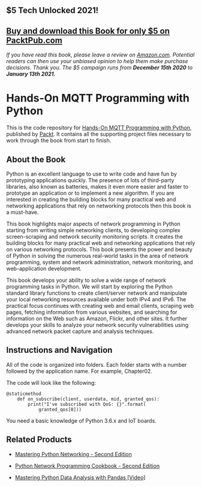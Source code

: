 ## $5 Tech Unlocked 2021!
[Buy and download this Book for only $5 on PacktPub.com](https://www.packtpub.com/product/hands-on-mqtt-programming-with-python/9781789138542)
-----
*If you have read this book, please leave a review on [Amazon.com](https://www.amazon.com/gp/product/178913854X).     Potential readers can then use your unbiased opinion to help them make purchase decisions. Thank you. The $5 campaign         runs from __December 15th 2020__ to __January 13th 2021.__*

# Hands-On MQTT Programming with Python
This is the code repository for [Hands-On MQTT Programming with Python](https://www.packtpub.com/application-development/hands-mqtt-programming-python?utm_source=github&utm_medium=repository&utm_campaign=9781789138542), published by [Packt](https://www.packtpub.com/?utm_source=github). It contains all the supporting project files necessary to work through the book from start to finish.
## About the Book
Python is an excellent language to use to write code and have fun by prototyping applications quickly. The presence of lots of third-party libraries, also known as batteries, makes it even more easier and faster to prototype an application or to implement a new algorithm. If you are interested in creating the building blocks for many practical web and networking applications that rely on networking protocols then this book is a must-have.

This book highlights major aspects of network programming in Python starting from writing simple networking clients, to developing complex screen-scraping and network security monitoring scripts. It creates the building blocks for many practical web and networking applications that rely on various networking protocols. This book presents the power and beauty of Python in solving the numerous real-world tasks in the area of network programming, system and network administration, network monitoring, and web-application development. 

This book develops your ability to solve a wide range of network programming tasks in Python. We will start by exploring the Python standard library functions to create client/server network and manipulate your local networking resources available under both IPv4 and IPv6. The practical focus continues with creating web and email clients, scraping web pages, fetching information from various websites, and searching for information on the Web such as Amazon, Flickr, and other sites. It further develops your skills to analyze your network security vulnerabilities using advanced network packet capture and analysis techniques.

## Instructions and Navigation
All of the code is organized into folders. Each folder starts with a number followed by the application name. For example, Chapter02.



The code will look like the following:
```
@staticmethod
    def on_subscribe(client, userdata, mid, granted_qos):
        print("I've subscribed with QoS: {}".format(
            granted_qos[0]))
```

You need a basic knowledge of Python 3.6.x and IoT boards.

## Related Products
* [Mastering Python Networking - Second Edition](https://www.packtpub.com/networking-and-servers/mastering-python-networking-second-edition?utm_source=github&utm_medium=repository&utm_campaign=9781789135992)

* [Python Network Programming Cookbook - Second Edition](https://www.packtpub.com/networking-and-servers/python-network-programming-cookbook-second-edition?utm_source=github&utm_medium=repository&utm_campaign=9781786463999)

* [Mastering Python Data Analysis with Pandas [Video]](https://www.packtpub.com/big-data-and-business-intelligence/mastering-python-data-analysis-pandas-video?utm_source=github&utm_medium=repository&utm_campaign=9781787280083)

